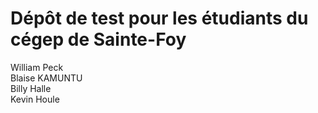 # Dépôt de test pour les étudiants du cégep de Sainte-Foy

William Peck  
Blaise KAMUNTU  
Billy Halle  
Kevin Houle
